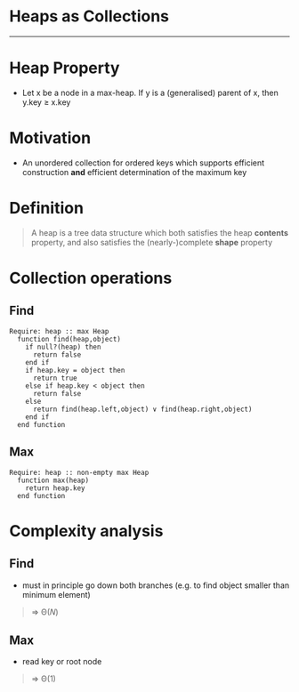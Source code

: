# Heaps as Collections

---


# Heap Property
- Let x be a node in a max-heap. If y is a (generalised) parent of x, then y.key ≥ x.key

# Motivation
- An unordered collection for ordered keys which supports efficient construction **and** efficient determination of the maximum key

# Definition
> A heap is a tree data structure which both satisfies the heap **contents** property, and also satisfies the (nearly-)complete **shape** property

# Collection operations
## Find

```
Require: heap :: max Heap
  function find(heap,object)
    if null?(heap) then
      return false
    end if
    if heap.key = object then
      return true
    else if heap.key < object then
      return false
    else
      return find(heap.left,object) ∨ find(heap.right,object)
    end if
  end function
```

## Max

```
Require: heap :: non-empty max Heap
  function max(heap)
    return heap.key
  end function
```

# Complexity analysis
## Find
- must in principle go down both branches (e.g. to find object smaller than minimum element)
> ⇒ Θ(𝑁)

## Max
- read key or root node
> ⇒ Θ(1)
